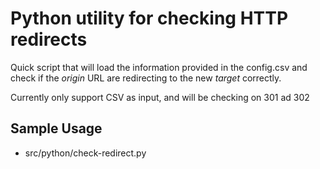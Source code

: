 Python utility for checking HTTP redirects
==========================================

Quick script that will load the information provided in the config.csv and check if the _origin_ URL are redirecting to
the new _target_ correctly.  

Currently only support CSV as input, and will be checking on 301 ad 302

Sample Usage
------------

* src/python/check-redirect.py

